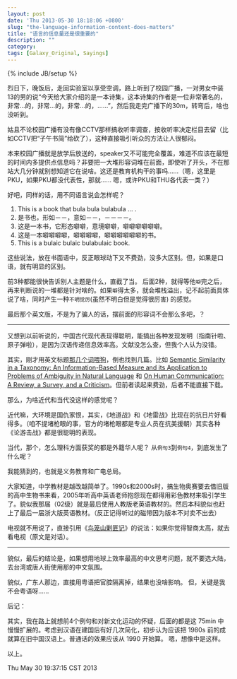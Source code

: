 ```yaml
---
layout: post
date: 'Thu 2013-05-30 18:18:06 +0800'
slug: "the-language-information-content-does-matters"
title: "语言的信息量还是很重要的"
description: ""
category: 
tags: [Galaxy_Original, Sayings]
---
```

{% include JB/setup %}

烈日下，晚饭后，走回实验室以享受空调，路上听到了校园广播，一对男女中装13的男的说“今天给大家介绍的是一本诗集，这本诗集的作者是一位非常著名的，非常…的，非常…的，非常…的，……”，然后我走完广播下的30m，转弯后，啥也没听到。

姑且不论校园广播有没有像CCTV那样搞收听率调查，按收听率决定栏目去留（比如CCTV把“子午书简”给砍了），这种直接吸引听众的方法让人很郁闷。

本来校园广播就是放学后放送的，speaker又不可能完全覆盖，难道不应该在最短的时间内多提供点信息吗？非要把一大堆形容词堆在前面，即使听了开头，不在那站大几分钟就别想知道它在说啥。这还是教育机构干的事吗……（嗯，这里是PKU，如果PKU都没代表性，那就…… 嗯，或许PKU和THU各代表一类？）

好吧，同样的话，用不同语言说会怎样呢？

1. This is a book that bula bula bulabula … .
2. 是书也，形如－－，意如－－，－－－－。
3. 这是一本书，它形态噼噼，意境噼噼，噼噼噼噼噼噼。
4. 这是一本噼噼噼噼，噼噼噼噼，噼噼噼噼噼噼的书。
5. This is a bulaic bulaic bulabulaic book.

这些说法，放在书面语中，反正眼球动下又不费劲，没多大区别。但，如果是口语，就有明显的区别。

前3种都能很快告诉别人主题是什么，直截了当。
后面2种，就得等他`噼`完之后，再来判断说的一堆都是针对啥的。如果`噼`得太多，就会堆栈溢出，记不起前面具体说了啥，同时产生一种`不明觉厉`(虽然不明白但是觉得很厉害) 的感觉。

最后那个英文版，不是为了骗人的话，摆前面的形容词不会那么多吧，？

----

又想到以前听说的，中国古代现代表现得聪明，能搞出各种发现发明（指南针啦、原子弹啦），是因为汉语传递信息效率高。文献没怎么查，但我个人认为没错。

  其实，刚才用英文标题[那几个词喂狗](https://www.google.com/search?client=safari&rls=en&q=the+language+information+content&ie=UTF-8&oe=UTF-8)，倒也找到几篇。比如 [Semantic Similarity in a Taxonomy: An Information-Based Measure and its Application to Problems of Ambiguity in Natural Language](http://arxiv.org/abs/1105.5444) 和 [On Human Communication: A Review, a Survey, and a Criticism](http://www.eric.ed.gov/ERICWebPortal/search/detailmini.jsp?_nfpb=true&_&ERICExtSearch_SearchValue_0=ED053625&ERICExtSearch_SearchType_0=no&accno=ED053625)。但前者读起来费劲，后者不能直接下载。

那么，为啥近代和当代没这样的感觉呢？

近代嘛，大环境是国仇家恨，其实，《地道战》和《地雷战》比现在的抗日片好看得多。（咱不提堵枪眼的事，官方的堵枪眼都是专业人员在抗美援朝）其实各种《论游击战》都是很聪明的表现。

当代，那个，怎么理科方面获奖的都是外籍华人呢？
从`例句3`到`例句4`，到底发生了什么呢？

我能猜到的，也就是义务教育和广电总局。

大家知道，中学教材是越改越简单了。1990s和2000s时，搞生物奥赛要去借旧版的高中生物书来看，2005年听高中英语老师抱怨现在都得用彩色教材来吸引学生了。貌似我那届（02级）就是最后使用人教版老英语教材的。然后本科貌似也赶上了最后一届浙大版英语教材。（反正记得听过的磁带因为版本不对卖不出去）

电视就不用说了，直接引用《[鸟笼山剿匪记](http://www.awflasher.com/blog/archives/436)》的说法：如果你觉得智商太高，就去看电视（原文是对话）。

----

貌似，最后的结论是，如果想用地球上效率最高的中文思考问题，就不要选大陆，去台湾或唐人街使用那的中文氛围。

貌似，广东人那边，直接用粤语把官腔隔离掉，结果也没啥影响。
但，关键是我不会粤语呀……


后记：

其实，我在路上就想前4个例句和对新文化运动的怀疑，后面的都是这 75min 中慢慢扩展的。考虑到汉语在建国后有好几次简化，初步认为应该把 1980s 前的成就算在旧中国汉语上。普通话的效果应该从 1990 开始算。
嗯，想像中是这样。

以上。

Thu May 30 19:37:15 CST 2013
